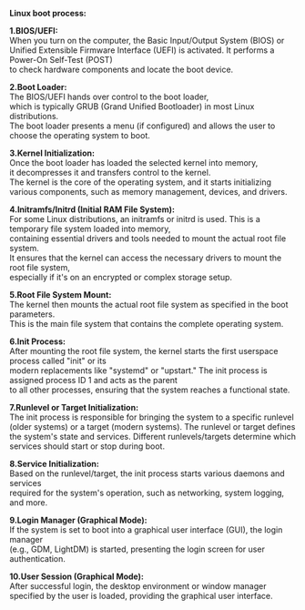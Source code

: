 **Linux boot process:**

**1.BIOS/UEFI:**  
When you turn on the computer, the Basic Input/Output System (BIOS) or   
Unified Extensible Firmware Interface (UEFI) is activated. It performs a Power-On Self-Test (POST)   
to check hardware components and locate the boot device.  

**2.Boot Loader:**   
The BIOS/UEFI hands over control to the boot loader,   
which is typically GRUB (Grand Unified Bootloader) in most Linux distributions.   
The boot loader presents a menu (if configured) and allows the user to choose the operating system to boot.  

**3.Kernel Initialization:**   
Once the boot loader has loaded the selected kernel into memory,   
it decompresses it and transfers control to the kernel.   
The kernel is the core of the operating system, and it starts initializing   
various components, such as memory management, devices, and drivers.  

**4.Initramfs/Initrd (Initial RAM File System):**   
For some Linux distributions, an initramfs or initrd is used. This is a temporary file system loaded into memory,   
containing essential drivers and tools needed to mount the actual root file system.  
It ensures that the kernel can access the necessary drivers to mount the root file system,  
especially if it's on an encrypted or complex storage setup.  

**5.Root File System Mount:**        
The kernel then mounts the actual root file system as specified in the boot parameters.  
This is the main file system that contains the complete operating system.
  
**6.Init Process:**   
After mounting the root file system, the kernel starts the first userspace process called "init" or its   
modern replacements like "systemd" or "upstart." The init process is assigned process ID 1 and acts as the parent   
to all other processes, ensuring that the system reaches a functional state.  

**7.Runlevel or Target Initialization:**   
The init process is responsible for bringing the system 
to a specific runlevel (older systems) or a target (modern systems). The runlevel or target defines   
the system's state and services. Different runlevels/targets determine which services should start or stop during boot.  
  
**8.Service Initialization:**   
Based on the runlevel/target, the init process starts various daemons and services   
required for the system's operation, such as networking, system logging, and more.  

**9.Login Manager (Graphical Mode):**   
If the system is set to boot into a graphical user interface (GUI), the login manager   
(e.g., GDM, LightDM) is started, presenting the login screen for user authentication.

**10.User Session (Graphical Mode):**   
After successful login, the desktop environment or window manager   
specified by the user is loaded, providing the graphical user interface.
